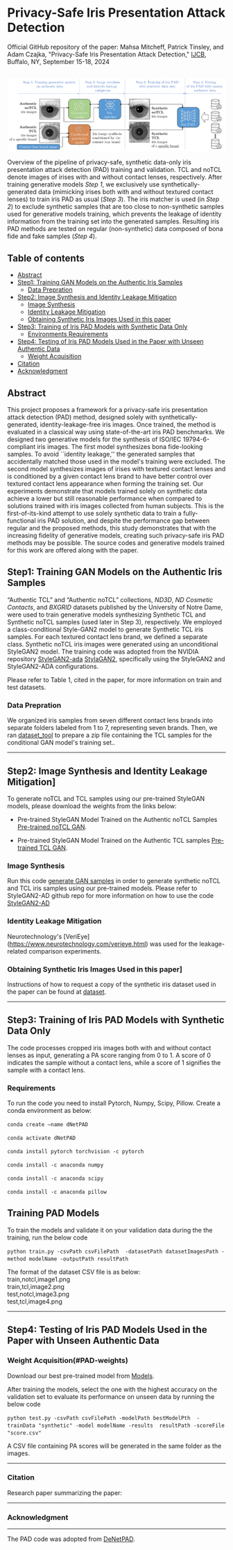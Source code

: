# Privacy-Safe Iris Presentation Attack Detection #
Official GitHub repository of the paper: Mahsa Mitcheff, Patrick Tinsley, and Adam Czajka, "Privacy-Safe Iris Presentation Attack Detection," [IJCB](https://ijcb2024.ieee-biometrics.org), Buffalo, NY, September 15-18, 2024
<br><br>

![pipiline](https://github.com/CVRL/PrivacySafeIrisPAD/blob/main/pipiline.png)

Overview of the pipeline of privacy-safe, synthetic data-only iris presentation attack detection (PAD) training and validation. TCL and noTCL denote images of irises with and without contact lenses, respectively. After training generative models *Step 1*, we exclusively use synthetically-generated data (mimicking irises both with and without textured contact lenses) to train iris PAD as usual (*Step 3*). The iris matcher is used (in *Step 2*) to exclude synthetic samples that are too close to non-synthetic samples used for generative models training, which prevents the leakage of identity information from the training set into the generated samples. Resulting iris PAD methods are tested on regular (non-synthetic) data composed of bona fide and fake samples (*Step 4*).

## Table of contents
* [Abstract](#abstract)
* [Step1: Training GAN Models on the Authentic Iris Samples](#gan-training)
   * [Data Prepration](#data-prpration)
* [Step2: Image Synthesis and Identity Leakage Mitigation](#gan-synthesizing)
    * [Image Synthesis](#gan-samples)
    * [Identity Leakage Mitigation](#id-leakage)
    * [Obtaining Synthetic Iris Images Used in this paper](#samples)
* [Step3: Training of Iris PAD Models with Synthetic Data Only](#pad-tarining)
  * [Environments Requirements](#requirements)
* [Step4: Testing of Iris PAD Models Used in the Paper with Unseen Authentic Data](#pad-testing)
  * [Weight Acquisition](#PAD-weights)
* [Citation](#citation)
* [Acknowledgment](#acknowledgment)

<a name="abstract"/></a>
## Abstract

This project proposes a framework for a privacy-safe iris presentation attack detection (PAD) method, designed solely with synthetically-generated, identity-leakage-free iris images. Once trained, the method is evaluated in a classical way using state-of-the-art iris PAD benchmarks. We designed two generative models for the synthesis of ISO/IEC 19794-6-compliant iris images. The first model synthesizes bona fide-looking samples. To avoid ``identity leakage,'' the generated samples that accidentally matched those used in the model's training were excluded. The second model synthesizes images of irises with textured contact lenses and is conditioned by a given contact lens brand to have better control over textured contact lens appearance when forming the training set. Our experiments demonstrate that models trained solely on synthetic data achieve a lower but still reasonable performance when compared to solutions trained with iris images collected from human subjects. This is the first-of-its-kind attempt to use solely synthetic data to train a fully-functional iris PAD solution, and despite the performance gap between regular and the proposed methods, this study demonstrates that with the increasing fidelity of generative models, creating such privacy-safe iris PAD methods may be possible. The source codes and generative models trained for this work are offered along with the paper.

<a name="gan-training"/></a>
## Step1: Training GAN Models on the Authentic Iris Samples

“Authentic TCL” and “Authentic noTCL” collections, *ND3D*, *ND Cosmetic Contacts*, and *BXGRID* datasets published by the University of Notre Dame, were used to train generative models synthesizing Synthetic TCL and Synthetic noTCL samples (used later in Step
3), respectively. We employed a class-conditional Style-GAN2 model to generate Synthetic TCL iris samples. For each textured contact lens brand, we defined a separate class. Synthetic noTCL iris images were generated using an unconditional StyleGAN2 model. The training code was adopted from the NVIDIA repository [StyleGAN2-ada](https://github.com/NVlabs/stylegan2-ada-pytorch) [StylaGAN2](https://github.com/NVlabs/stylegan2?tab=readme-ov-file), specifically using the StyleGAN2 and StyleGAN2-ADA configurations. 

Please refer to Table 1, cited in the paper, for more information on train and test datasets.

<a name="data-prpration"/></a>
### Data Prepration

We organized iris samples from seven different contact lens brands into separate folders labeled from 1 to 7, representing seven brands. Then, we ran [dataset_tool](https://github.com/NVlabs/stylegan2-ada-pytorch/blob/main/dataset_tool.p) to prepare a zip file containing the TCL samples for the conditional GAN model's training set..


___________________________________________________________________________________________

<a name="gan-synthesizing"/></a>
## Step2: Image Synthesis and Identity Leakage Mitigation]

To generate noTCL and TCL samples using our pre-trained StyleGAN models, please download the weights from the links below:

- Pre-trained StyleGAN Model Trained on the Authentic noTCL Samples [Pre-trained noTCL GAN](https://notredame.box.com/s/lgdanm3tb16e1t3ear7n4glhxeci8a6r).

- Pre-trained StyleGAN Model Trained on the Authentic TCL samples [Pre-trained TCL GAN](https://notredame.app.box.com/folder/278643866297).

<a name="gan-samples"/></a>
### Image Synthesis
Run this code [generate GAN samples](https://github.com/NVlabs/stylegan2-ada-pytorch/blob/main/generate.py) in order to generate synthetic noTCL and TCL iris samples using our pre-trained models. Please refer to StyleGAN2-AD github repo for more information on how to use the code [StyleGAN2-AD](https://github.com/NVlabs/stylegan2-ada-pytorch/tree/main)

<a name="id-leakage"/></a>
### Identity Leakage Mitigation
Neurotechnology's [VeriEye] (https://www.neurotechnology.com/verieye.html) was used for the leakage-related comparison experiments. 

<a name="samples"/></a>
### Obtaining Synthetic Iris Images Used in this paper]
Instructions of how to request a copy of the synthetic iris dataset used in the paper can be found at [dataset](https://notredame.app.box.com/folder/258825225412).

___________________________________________________________________________________________

<a name="pad-tarining"/></a>
## Step3: Training of Iris PAD Models with Synthetic Data Only

The code processes cropped iris images both with and without contact lenses as input, generating a PA score ranging from 0 to 1. A score of 0 indicates the sample without a contact lens, while a score of 1 signifies the sample with a contact lens.

<a name="requirements"/></a>
### Requirements
To run the code you need to install Pytorch, Numpy, Scipy, Pillow. Create a conda environment as below: 

```conda create —name dNetPAD```

```conda activate dNetPAD```

```conda install pytorch torchvision -c pytorch```

```conda install -c anaconda numpy``` 

```conda install -c anaconda scipy```

```conda install -c anaconda pillow``` 



## Training PAD Models
To train the models and validate it on your validation data during the the training, run the below code

```python train.py -csvPath csvFilePath  -datasetPath datasetImagesPath -method modelName -outputPath resultPath```

The format of the dataset CSV file is as below:
<br>train,notcl,image1.png
<br>train,tcl,image2.png
<br>test,notcl,image3.png
<br>test,tcl,image4.png

___________________________________________________________________________________________

<a name="pad-testing"/></a>
## Step4: Testing of Iris PAD Models Used in the Paper with Unseen Authentic Data
<a name="PAD-weights"/></a>

### Weight Acquisition(#PAD-weights)
Download our best pre-trained model from [Models](https://notredame.app.box.com/folder/278643866297).

After training the models, select the one with the highest accuracy on the validation set to evaluate its performance on unseen data by running the below code

```python test.py -csvPath csvFilePath -modelPath bestModelPth  -trainData "synthetic" -model modelName -results  resultPath -scoreFile "score.csv"```

A CSV file containing PA scores will be generated in the same folder as the images.

___________________________________________________________________________________________

<a name="citation"/></a>
### Citation

Research paper summarizing the paper:

___________________________________________________________________________________________

<a name="acknowledgment"/></a>
### Acknowledgment
___________________________________________________________________________________________


The PAD code was adopted from [DeNetPAD](https://github.com/iPRoBe-lab/D-NetPAD/tree/master).


